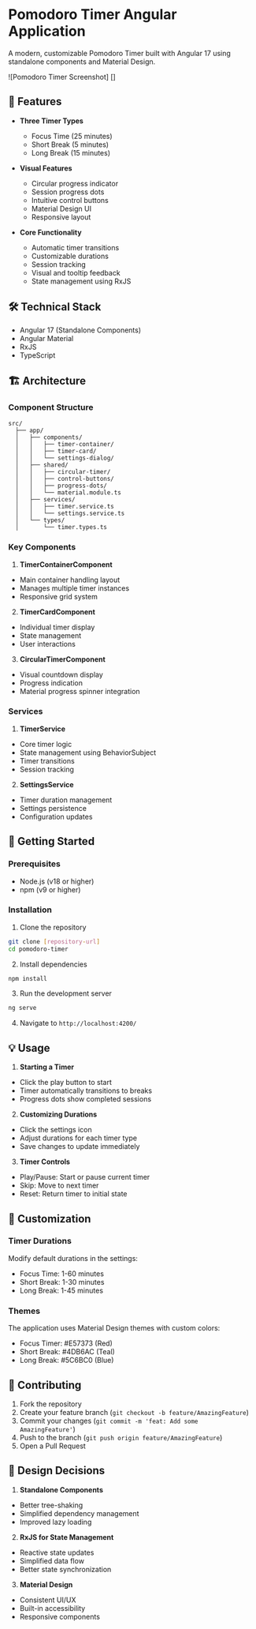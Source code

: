 # Pomodoro Timer Angular Application

A modern, customizable Pomodoro Timer built with Angular 17 using standalone components and Material Design.

![Pomodoro Timer Screenshot]
[]

## 🌟 Features

- **Three Timer Types**
  - Focus Time (25 minutes)
  - Short Break (5 minutes)
  - Long Break (15 minutes)

- **Visual Features**
  - Circular progress indicator
  - Session progress dots
  - Intuitive control buttons
  - Material Design UI
  - Responsive layout

- **Core Functionality**
  - Automatic timer transitions
  - Customizable durations
  - Session tracking
  - Visual and tooltip feedback
  - State management using RxJS

## 🛠️ Technical Stack

- Angular 17 (Standalone Components)
- Angular Material
- RxJS
- TypeScript

## 🏗️ Architecture

### Component Structure

```
src/
  ├── app/
  │   ├── components/
  │   │   ├── timer-container/
  │   │   ├── timer-card/
  │   │   └── settings-dialog/
  │   ├── shared/
  │   │   ├── circular-timer/
  │   │   ├── control-buttons/
  │   │   ├── progress-dots/
  │   │   └── material.module.ts
  │   ├── services/
  │   │   ├── timer.service.ts
  │   │   └── settings.service.ts
  │   └── types/
  │       └── timer.types.ts
```

### Key Components

1. **TimerContainerComponent**

- Main container handling layout
- Manages multiple timer instances
- Responsive grid system

2. **TimerCardComponent**

- Individual timer display
- State management
- User interactions

3. **CircularTimerComponent**

- Visual countdown display
- Progress indication
- Material progress spinner integration

### Services

1. **TimerService**

- Core timer logic
- State management using BehaviorSubject
- Timer transitions
- Session tracking

2. **SettingsService**

- Timer duration management
- Settings persistence
- Configuration updates

## 🚀 Getting Started

### Prerequisites

- Node.js (v18 or higher)
- npm (v9 or higher)

### Installation

1. Clone the repository

```bash
git clone [repository-url]
cd pomodoro-timer
```

2. Install dependencies

```bash
npm install
```

3. Run the development server

```bash
ng serve
```

4. Navigate to `http://localhost:4200/`

## 💡 Usage

1. **Starting a Timer**

- Click the play button to start
- Timer automatically transitions to breaks
- Progress dots show completed sessions

2. **Customizing Durations**

- Click the settings icon
- Adjust durations for each timer type
- Save changes to update immediately

3. **Timer Controls**

- Play/Pause: Start or pause current timer
- Skip: Move to next timer
- Reset: Return timer to initial state

## 🎨 Customization

### Timer Durations

Modify default durations in the settings:

- Focus Time: 1-60 minutes
- Short Break: 1-30 minutes
- Long Break: 1-45 minutes

### Themes

The application uses Material Design themes with custom colors:

- Focus Timer: #E57373 (Red)
- Short Break: #4DB6AC (Teal)
- Long Break: #5C6BC0 (Blue)

## 🤝 Contributing

1. Fork the repository
2. Create your feature branch (`git checkout -b feature/AmazingFeature`)
3. Commit your changes (`git commit -m 'feat: Add some AmazingFeature'`)
4. Push to the branch (`git push origin feature/AmazingFeature`)
5. Open a Pull Request

## 📝 Design Decisions

1. **Standalone Components**

- Better tree-shaking
- Simplified dependency management
- Improved lazy loading

2. **RxJS for State Management**

- Reactive state updates
- Simplified data flow
- Better state synchronization

3. **Material Design**

- Consistent UI/UX
- Built-in accessibility
- Responsive components

[//]: # (## 📚 Future Enhancements)

[//]: # ()

[//]: # (- [ ] Sound notifications)

[//]: # (- [ ] Task tracking)

[//]: # (- [ ] Statistics dashboard)

[//]: # (- [ ] Dark/Light theme toggle)

[//]: # (- [ ] Custom color themes)

[//]: # (- [ ] Session history)

[//]: # (- [ ] Export statistics)
